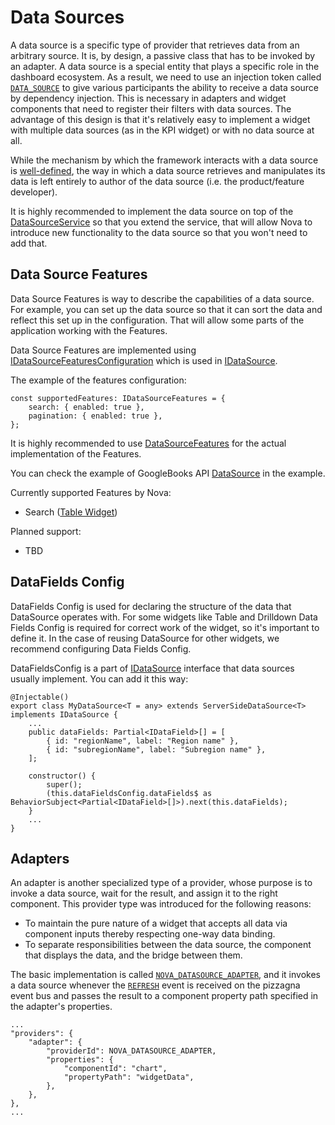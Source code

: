 # Data Sources

A data source is a specific type of provider that retrieves data from an arbitrary source. It is, by
design, a passive class that has to be invoked by an adapter. A data source is a special
entity that plays a specific role in the dashboard ecosystem. As a result, we need to use an
injection token called [`DATA_SOURCE`](../../miscellaneous/variables.html#DATA_SOURCE) to give various
participants the ability to receive a data source by dependency injection. This is necessary in adapters
and widget components that need to register their filters with data sources. The advantage of this design
is that it's relatively easy to implement a widget with multiple data sources (as in the KPI widget) or
with no data source at all.

While the mechanism by which the framework interacts with a data source is [well-defined](../../Interfaces/IDataSource.html), the way in which
a data source retrieves and manipulates its data is left entirely to author of the data source (i.e. the product/feature developer).

It is highly recommended to implement the data source on top of the [DataSourceService](https://ux.solarwinds.io/nova/docs/nova-bits/latest/sdk/api-docs-ng2/injectables/DataSourceService.html#source) so that you extend the service,
that will allow Nova to introduce new functionality to the data source so that you won't need to add that.

## Data Source Features
Data Source Features is way to describe the capabilities of a data source. For example, you can set up the data source
so that it can sort the data and reflect this set up in the configuration. That will allow some parts of the application working
with the Features.

Data Source Features are implemented using [IDataSourceFeaturesConfiguration](https://ux.solarwinds.io/nova/docs/nova-bits/latest/sdk/api-docs-ng2/interfaces/IDataSourceFeaturesConfiguration.html) which is used in [IDataSource](https://ux.solarwinds.io/nova/docs/nova-bits/latest/sdk/api-docs-ng2/interfaces/IDataSource.html).

The example of the features configuration:
```
const supportedFeatures: IDataSourceFeatures = {
    search: { enabled: true },
    pagination: { enabled: true },
};
```

It is highly recommended to use [DataSourceFeatures](https://ux.solarwinds.io/nova/docs/nova-bits/latest/sdk/api-docs-ng2/classes/DataSourceFeatures.html) for the actual implementation of the Features.

You can check the example of GoogleBooks API [DataSource](../widget-types/table/table-with-search.html) in the example.


Currently supported Features by Nova:
- Search ([Table Widget](../widget-types/table/table-with-search.html))

Planned support:
- TBD

## DataFields Config

DataFields Config is used for declaring the structure of the data that DataSource operates with.
For some widgets like Table and Drilldown Data Fields Config is required for correct work of the widget,
so it's important to define it. In the case of reusing DataSource for other widgets, we recommend configuring
Data Fields Config.

DataFieldsConfig is a part of [IDataSource](https://ux.solarwinds.io/nova/docs/nova-bits/latest/sdk/api-docs-ng2/interfaces/IDataSource.html)
interface that data sources usually implement. You can add it this way:

<!--- TODO: Remove Partial in the vNext -->

```
@Injectable()
export class MyDataSource<T = any> extends ServerSideDataSource<T> implements IDataSource {
    ...
    public dataFields: Partial<IDataField>[] = [
        { id: "regionName", label: "Region name" },
        { id: "subregionName", label: "Subregion name" },
    ];

    constructor() {
        super();
        (this.dataFieldsConfig.dataFields$ as BehaviorSubject<Partial<IDataField>[]>).next(this.dataFields);
    }
    ...
}
```

## Adapters

An adapter is another specialized type of a provider, whose purpose is to invoke a data source, wait for
the result, and assign it to the right component. This provider type was introduced for the following
reasons:
- To maintain the pure nature of a widget that accepts all data via component inputs thereby respecting
one-way data binding.
- To separate responsibilities between the data source, the component that displays the data, and the
bridge between them.

The basic implementation is called
[`NOVA_DATASOURCE_ADAPTER`](../../miscellaneous/variables.html#NOVA_DATASOURCE_ADAPTER), and it invokes a
data source whenever the [`REFRESH`](../../miscellaneous/variables.html#REFRESH) event is received on the
pizzagna event bus and passes the result to a component property path specified in the adapter's properties.
```
...
"providers": {
    "adapter": {
        "providerId": NOVA_DATASOURCE_ADAPTER,
        "properties": {
            "componentId": "chart",
            "propertyPath": "widgetData",
        },
    },
},
...
```

